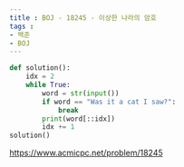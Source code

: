 ```yaml
---
title : BOJ - 18245 - 이상한 나라의 암호
tags :
- 백준
- BOJ
---
```


```python
def solution():
    idx = 2
    while True:
        word = str(input())
        if word == "Was it a cat I saw?":
            break
        print(word[::idx])
        idx += 1
solution()
```

https://www.acmicpc.net/problem/18245

